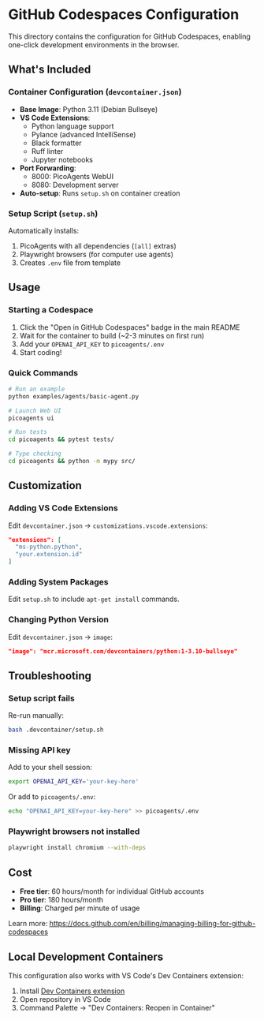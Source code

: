 # GitHub Codespaces Configuration

This directory contains the configuration for GitHub Codespaces, enabling one-click development environments in the browser.

## What's Included

### Container Configuration (`devcontainer.json`)

- **Base Image**: Python 3.11 (Debian Bullseye)
- **VS Code Extensions**:
  - Python language support
  - Pylance (advanced IntelliSense)
  - Black formatter
  - Ruff linter
  - Jupyter notebooks
- **Port Forwarding**:
  - 8000: PicoAgents WebUI
  - 8080: Development server
- **Auto-setup**: Runs `setup.sh` on container creation

### Setup Script (`setup.sh`)

Automatically installs:
1. PicoAgents with all dependencies (`[all]` extras)
2. Playwright browsers (for computer use agents)
3. Creates `.env` file from template

## Usage

### Starting a Codespace

1. Click the "Open in GitHub Codespaces" badge in the main README
2. Wait for the container to build (~2-3 minutes on first run)
3. Add your `OPENAI_API_KEY` to `picoagents/.env`
4. Start coding!

### Quick Commands

```bash
# Run an example
python examples/agents/basic-agent.py

# Launch Web UI
picoagents ui

# Run tests
cd picoagents && pytest tests/

# Type checking
cd picoagents && python -m mypy src/
```

## Customization

### Adding VS Code Extensions

Edit `devcontainer.json` → `customizations.vscode.extensions`:

```json
"extensions": [
  "ms-python.python",
  "your.extension.id"
]
```

### Adding System Packages

Edit `setup.sh` to include `apt-get install` commands.

### Changing Python Version

Edit `devcontainer.json` → `image`:

```json
"image": "mcr.microsoft.com/devcontainers/python:1-3.10-bullseye"
```

## Troubleshooting

### Setup script fails

Re-run manually:
```bash
bash .devcontainer/setup.sh
```

### Missing API key

Add to your shell session:
```bash
export OPENAI_API_KEY='your-key-here'
```

Or add to `picoagents/.env`:
```bash
echo "OPENAI_API_KEY=your-key-here" >> picoagents/.env
```

### Playwright browsers not installed

```bash
playwright install chromium --with-deps
```

## Cost

- **Free tier**: 60 hours/month for individual GitHub accounts
- **Pro tier**: 180 hours/month
- **Billing**: Charged per minute of usage

Learn more: https://docs.github.com/en/billing/managing-billing-for-github-codespaces

## Local Development Containers

This configuration also works with VS Code's Dev Containers extension:

1. Install [Dev Containers extension](https://marketplace.visualstudio.com/items?itemName=ms-vscode-remote.remote-containers)
2. Open repository in VS Code
3. Command Palette → "Dev Containers: Reopen in Container"
